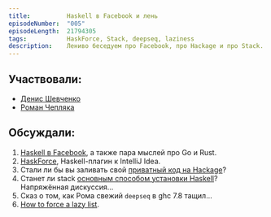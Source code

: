 ```yaml
---
title:          Haskell в Facebook и лень
episodeNumber:  "005"
episodeLength:  21794305
tags:           HaskForce, Stack, deepseq, laziness
description:    Лениво беседуем про Facebook, про Hackage и про Stack.
---
```


## Участвовали:

* [Денис Шевченко](https://dshevchenko.biz/)
* [Роман Чепляка](https://ro-che.info/)

## Обсуждали:

1. [Haskell в Facebook](http://www.wired.com/2015/09/facebooks-new-anti-spam-system-hints-future-coding/), а также пара мыслей про Go и Rust.
2. [HaskForce](http://carymrobbins.github.io/intellij-haskforce/), Haskell-плагин к IntelliJ Idea.
3. Стали ли бы вы заливать свой [приватный код на Hackage](https://mail.haskell.org/pipermail/haskell-cafe/2015-September/121172.html)?
4. Станет ли stack [основным способом установки Haskell](https://github.com/haskell-infra/hl/pull/130)? Напряжённая дискуссия...
5. Сказ о том, как Рома свежий `deepseq` в ghc 7.8 тащил...
6. [How to force a lazy list](https://ro-che.info/articles/2015-05-28-force-list).
